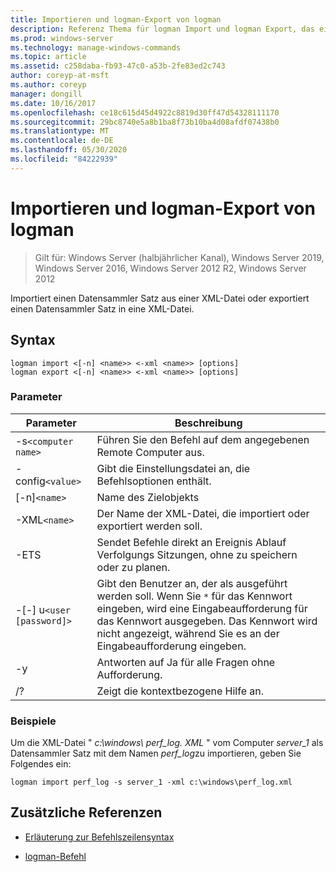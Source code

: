 ```yaml
---
title: Importieren und logman-Export von logman
description: Referenz Thema für logman Import und logman Export, das einen Datensammler Satz aus einer XML-Datei importiert oder einen Datensammler Satz in eine XML-Datei exportiert.
ms.prod: windows-server
ms.technology: manage-windows-commands
ms.topic: article
ms.assetid: c258daba-fb93-47c0-a53b-2fe83ed2c743
author: coreyp-at-msft
ms.author: coreyp
manager: dongill
ms.date: 10/16/2017
ms.openlocfilehash: ce18c615d45d4922c8819d30ff47d54328111170
ms.sourcegitcommit: 29bc8740e5a8b1ba8f73b10ba4d08afdf07438b0
ms.translationtype: MT
ms.contentlocale: de-DE
ms.lasthandoff: 05/30/2020
ms.locfileid: "84222939"
---
```

# <a name="logman-import-and-logman-export"></a>Importieren und logman-Export von logman

> Gilt für: Windows Server (halbjährlicher Kanal), Windows Server 2019, Windows Server 2016, Windows Server 2012 R2, Windows Server 2012

Importiert einen Datensammler Satz aus einer XML-Datei oder exportiert einen Datensammler Satz in eine XML-Datei.

## <a name="syntax"></a>Syntax

```
logman import <[-n] <name>> <-xml <name>> [options]
logman export <[-n] <name>> <-xml <name>> [options]
```

### <a name="parameters"></a>Parameter

| Parameter | Beschreibung |
| --------- | ----------- |
| -s`<computer name>` | Führen Sie den Befehl auf dem angegebenen Remote Computer aus. |
| -config`<value>` | Gibt die Einstellungsdatei an, die Befehlsoptionen enthält. |
| [-n]`<name>` | Name des Zielobjekts |
| -XML`<name>` | Der Name der XML-Datei, die importiert oder exportiert werden soll. |
| -ETS | Sendet Befehle direkt an Ereignis Ablauf Verfolgungs Sitzungen, ohne zu speichern oder zu planen. |
| -[-] u`<user [password]>` | Gibt den Benutzer an, der als ausgeführt werden soll. Wenn Sie `*` für das Kennwort eingeben, wird eine Eingabeaufforderung für das Kennwort ausgegeben. Das Kennwort wird nicht angezeigt, während Sie es an der Eingabeaufforderung eingeben. |
| -y | Antworten auf Ja für alle Fragen ohne Aufforderung. |
| /? | Zeigt die kontextbezogene Hilfe an. |

### <a name="examples"></a>Beispiele

Um die XML-Datei " *c:\windows\ perf_log. XML* " vom Computer *server_1* als Datensammler Satz mit dem Namen *perf_log*zu importieren, geben Sie Folgendes ein:

```
logman import perf_log -s server_1 -xml c:\windows\perf_log.xml
```

## <a name="additional-references"></a>Zusätzliche Referenzen

- [Erläuterung zur Befehlszeilensyntax](command-line-syntax-key.md)

- [logman-Befehl](logman.md)

